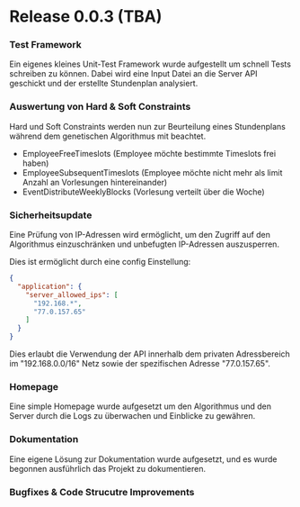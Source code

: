 # Release 0.0.3 (TBA)

### Test Framework

Ein eigenes kleines Unit-Test Framework wurde aufgestellt um schnell Tests schreiben zu können. Dabei wird eine Input Datei an die Server API geschickt und der erstellte Stundenplan analysiert.

### Auswertung von Hard & Soft Constraints

Hard und Soft Constraints werden nun zur Beurteilung eines Stundenplans während dem genetischen Algorithmus mit beachtet.

- EmployeeFreeTimeslots (Employee möchte bestimmte Timeslots frei haben)
- EmployeeSubsequentTimeslots (Employee möchte nicht mehr als limit Anzahl an Vorlesungen hintereinander)
- EventDistributeWeeklyBlocks (Vorlesung verteilt über die Woche)

### Sicherheitsupdate

Eine Prüfung von IP-Adressen wird ermöglicht, um den Zugriff auf den Algorithmus einzuschränken und unbefugten IP-Adressen auszusperren.

Dies ist ermöglicht durch eine config Einstellung:

```json
{
  "application": {
    "server_allowed_ips": [
      "192.168.*",
      "77.0.157.65"
    ]
  }
}
```

Dies erlaubt die Verwendung der API innerhalb dem privaten Adressbereich im "192.168.0.0/16" Netz sowie der spezifischen Adresse "77.0.157.65".

### Homepage

Eine simple Homepage wurde aufgesetzt um den Algorithmus und den Server durch die Logs zu überwachen und Einblicke zu gewähren.

### Dokumentation

Eine eigene Lösung zur Dokumentation wurde aufgesetzt, und es wurde begonnen ausführlich das Projekt zu dokumentieren.

### Bugfixes & Code Strucutre Improvements